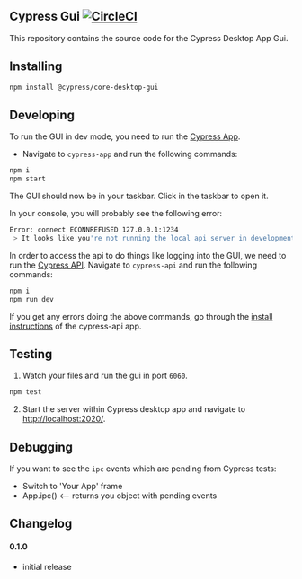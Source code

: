 ## Cypress Gui [![CircleCI](https://circleci.com/gh/cypress-io/cypress-core-desktop-gui.svg?style=shield&circle-token=2d68c0ace2f8c89ce0ddbf3f14776764f9f70d0f)](https://circleci.com/gh/cypress-io/cypress-core-desktop-gui)

This repository contains the source code for the Cypress Desktop App Gui.

## Installing

```bash
npm install @cypress/core-desktop-gui
```

## Developing

To run the GUI in dev mode, you need to run the [Cypress App](https://github.com/cypress-io/cypress-app).

- Navigate to `cypress-app` and run the following commands:

```bash
npm i
npm start
```

The GUI should now be in your taskbar. Click in the taskbar to open it.

In your console, you will probably see the following error:

```bash
Error: connect ECONNREFUSED 127.0.0.1:1234
 > It looks like you're not running the local api server in development. This may cause problems running the GUI.
```

In order to access the api to do things like logging into the GUI, we need to run the [Cypress API](https://github.com/cypress-io/cypress-api). Navigate to `cypress-api` and run the following commands:

```bash
npm i
npm run dev
```

If you get any errors doing the above commands, go through the [install instructions](https://github.com/cypress-io/cypress-api) of the cypress-api app.

## Testing

1. Watch your files and run the gui in port `6060`.

```bash
npm test
```

2. Start the server within Cypress desktop app and navigate to [http://localhost:2020/](http://localhost:2020/).

## Debugging

If you want to see the `ipc` events which are pending from Cypress tests:

- Switch to 'Your App' frame
- App.ipc() <-- returns you object with pending events


## Changelog

#### 0.1.0
- initial release
